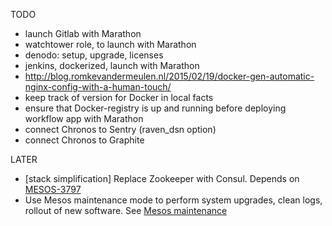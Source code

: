 TODO

* launch Gitlab with Marathon
* watchtower role, to launch with Marathon
* denodo: setup, upgrade, licenses
* jenkins, dockerized, launch with Marathon
* http://blog.romkevandermeulen.nl/2015/02/19/docker-gen-automatic-nginx-config-with-a-human-touch/
* keep track of version for Docker in local facts
* ensure that Docker-registry is up and running before deploying workflow app with Marathon
* connect Chronos to Sentry (raven_dsn option)
* connect Chronos to Graphite

LATER

* [stack simplification] Replace Zookeeper with Consul. Depends on [MESOS-3797](https://issues.apache.org/jira/browse/MESOS-3797)
* Use Mesos maintenance mode to perform system upgrades, clean logs, rollout of new software. See [Mesos maintenance](http://mesos.apache.org/documentation/latest/maintenance/)
